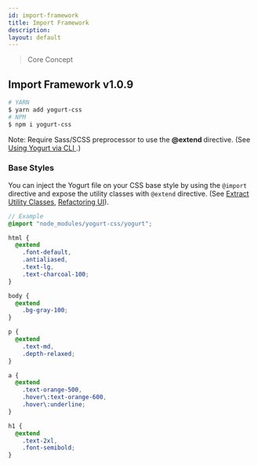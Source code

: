 ```yaml
---
id: import-framework
title: Import Framework
description:
layout: default
---
```


> Core Concept

## Import Framework <span class="ml-1 px-2 py-1 text-sm text-gray-600 bg-gray-300">v1.0.9</span>

```bash
# YARN
$ yarn add yogurt-css
# NPM
$ npm i yogurt-css
```

<y class="my-4 p-3 border-l-8 border-orange-600 text-sm text-orange-600 bg-orange-200">
  <span class="pr-1 font-semibold">
    Note:
  </span>
  Require Sass/SCSS preprocessor to use the
  <strong>
    @extend
  </strong>
  directive. (See
  <a href="/installation/#using-yogurt-via-cli">
    Using Yogurt via CLI
  </a>.)
</y>

### Base Styles

You can inject the Yogurt file on your CSS base style by using the `@import` directive and expose the utility classes with `@extend` directive. (See [Extract Utility Classes](/extract-utility-classes/), [Refactoring UI](/refactoring-ui/)).

```scss
// Example
@import "node_modules/yogurt-css/yogurt";

html {
  @extend
    .font-default,
    .antialiased,
    .text-lg,
    .text-charcoal-100;
}

body {
  @extend
    .bg-gray-100;
}

p {
  @extend
    .text-md,
    .depth-relaxed;
}

a {
  @extend
    .text-orange-500,
    .hover\:text-orange-600,
    .hover\:underline;
}

h1 {
  @extend
    .text-2xl,
    .font-semibold;
}
```

